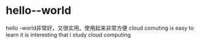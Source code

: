 # hello--world
hello -world非常好，又很实用。使用起来非常方便
cloud comuting is easy to learn
it is interesting that i study cloud computing 
